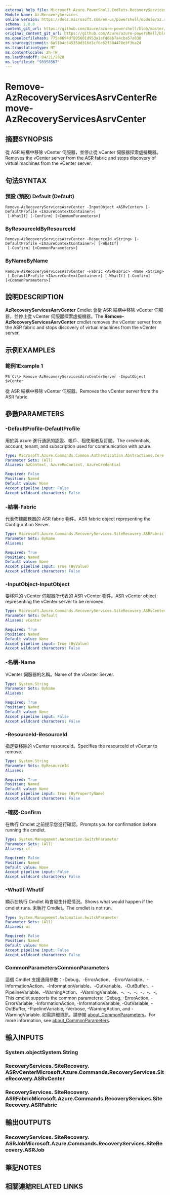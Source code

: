 ```yaml
---
external help file: Microsoft.Azure.PowerShell.Cmdlets.RecoveryServices.SiteRecovery.dll-Help.xml
Module Name: Az.RecoveryServices
online version: https://docs.microsoft.com/en-us/powershell/module/az.recoveryservices/remove-azrecoveryservicesasrvcenter
schema: 2.0.0
content_git_url: https://github.com/Azure/azure-powershell/blob/master/src/RecoveryServices/RecoveryServices/help/Remove-AzRecoveryServicesAsrvCenter.md
original_content_git_url: https://github.com/Azure/azure-powershell/blob/master/src/RecoveryServices/RecoveryServices/help/Remove-AzRecoveryServicesAsrvCenter.md
ms.openlocfilehash: 775a8694df895601d953a1efd68b7a4cba57a830
ms.sourcegitcommit: 6a91b4c545350d316d3cf8c62f384478e3f3ba24
ms.translationtype: MT
ms.contentlocale: zh-TW
ms.lasthandoff: 04/21/2020
ms.locfileid: "93958567"
---
```

# <span data-ttu-id="9716a-101">Remove-AzRecoveryServicesAsrvCenter</span><span class="sxs-lookup"><span data-stu-id="9716a-101">Remove-AzRecoveryServicesAsrvCenter</span></span>

## <span data-ttu-id="9716a-102">摘要</span><span class="sxs-lookup"><span data-stu-id="9716a-102">SYNOPSIS</span></span>
<span data-ttu-id="9716a-103">從 ASR 結構中移除 vCenter 伺服器，並停止從 vCenter 伺服器探索虛擬機器。</span><span class="sxs-lookup"><span data-stu-id="9716a-103">Removes the vCenter server from the ASR fabric and stops discovery of virtual machines from the vCenter server.</span></span>

## <span data-ttu-id="9716a-104">句法</span><span class="sxs-lookup"><span data-stu-id="9716a-104">SYNTAX</span></span>

### <span data-ttu-id="9716a-105">預設 (預設) </span><span class="sxs-lookup"><span data-stu-id="9716a-105">Default (Default)</span></span>
```
Remove-AzRecoveryServicesAsrvCenter -InputObject <ASRvCenter> [-DefaultProfile <IAzureContextContainer>]
 [-WhatIf] [-Confirm] [<CommonParameters>]
```

### <span data-ttu-id="9716a-106">ByResourceId</span><span class="sxs-lookup"><span data-stu-id="9716a-106">ByResourceId</span></span>
```
Remove-AzRecoveryServicesAsrvCenter -ResourceId <String> [-DefaultProfile <IAzureContextContainer>] [-WhatIf]
 [-Confirm] [<CommonParameters>]
```

### <span data-ttu-id="9716a-107">ByName</span><span class="sxs-lookup"><span data-stu-id="9716a-107">ByName</span></span>
```
Remove-AzRecoveryServicesAsrvCenter -Fabric <ASRFabric> -Name <String>
 [-DefaultProfile <IAzureContextContainer>] [-WhatIf] [-Confirm] [<CommonParameters>]
```

## <span data-ttu-id="9716a-108">說明</span><span class="sxs-lookup"><span data-stu-id="9716a-108">DESCRIPTION</span></span>
<span data-ttu-id="9716a-109">**AzRecoveryServicesAsrvCenter** Cmdlet 會從 ASR 結構中移除 vCenter 伺服器，並停止從 vCenter 伺服器探索虛擬機器。</span><span class="sxs-lookup"><span data-stu-id="9716a-109">The **Remove-AzRecoveryServicesAsrvCenter** cmdlet removes the vCenter server from the ASR fabric and stops discovery of virtual machines from the vCenter server.</span></span>

## <span data-ttu-id="9716a-110">示例</span><span class="sxs-lookup"><span data-stu-id="9716a-110">EXAMPLES</span></span>

### <span data-ttu-id="9716a-111">範例1</span><span class="sxs-lookup"><span data-stu-id="9716a-111">Example 1</span></span>
```
PS C:\> Remove-AzRecoveryServicesAsrvCenterServer -InputObject $vCenter
```

<span data-ttu-id="9716a-112">從 ASR 結構中移除 vCenter 伺服器。</span><span class="sxs-lookup"><span data-stu-id="9716a-112">Removes the vCenter server from the ASR fabric.</span></span>

## <span data-ttu-id="9716a-113">參數</span><span class="sxs-lookup"><span data-stu-id="9716a-113">PARAMETERS</span></span>

### <span data-ttu-id="9716a-114">-DefaultProfile</span><span class="sxs-lookup"><span data-stu-id="9716a-114">-DefaultProfile</span></span>
<span data-ttu-id="9716a-115">用於與 azure 進行通訊的認證、帳戶、租使用者及訂閱。</span><span class="sxs-lookup"><span data-stu-id="9716a-115">The credentials, account, tenant, and subscription used for communication with azure.</span></span>

```yaml
Type: Microsoft.Azure.Commands.Common.Authentication.Abstractions.Core.IAzureContextContainer
Parameter Sets: (All)
Aliases: AzContext, AzureRmContext, AzureCredential

Required: False
Position: Named
Default value: None
Accept pipeline input: False
Accept wildcard characters: False
```

### <span data-ttu-id="9716a-116">-結構</span><span class="sxs-lookup"><span data-stu-id="9716a-116">-Fabric</span></span>
<span data-ttu-id="9716a-117">代表佈建服務器的 ASR fabric 物件。</span><span class="sxs-lookup"><span data-stu-id="9716a-117">ASR fabric object representing the Configuration Server.</span></span>

```yaml
Type: Microsoft.Azure.Commands.RecoveryServices.SiteRecovery.ASRFabric
Parameter Sets: ByName
Aliases:

Required: True
Position: Named
Default value: None
Accept pipeline input: True (ByValue)
Accept wildcard characters: False
```

### <span data-ttu-id="9716a-118">-InputObject</span><span class="sxs-lookup"><span data-stu-id="9716a-118">-InputObject</span></span>
<span data-ttu-id="9716a-119">要移除的 vCenter 伺服器所代表的 ASR vCenter 物件。</span><span class="sxs-lookup"><span data-stu-id="9716a-119">ASR vCenter object representing the vCenter server to be removed.</span></span>

```yaml
Type: Microsoft.Azure.Commands.RecoveryServices.SiteRecovery.ASRvCenter
Parameter Sets: Default
Aliases: vCenter

Required: True
Position: Named
Default value: None
Accept pipeline input: True (ByValue)
Accept wildcard characters: False
```

### <span data-ttu-id="9716a-120">-名稱</span><span class="sxs-lookup"><span data-stu-id="9716a-120">-Name</span></span>
<span data-ttu-id="9716a-121">VCenter 伺服器的名稱。</span><span class="sxs-lookup"><span data-stu-id="9716a-121">Name of the vCenter Server.</span></span>

```yaml
Type: System.String
Parameter Sets: ByName
Aliases:

Required: True
Position: Named
Default value: None
Accept pipeline input: False
Accept wildcard characters: False
```

### <span data-ttu-id="9716a-122">-ResourceId</span><span class="sxs-lookup"><span data-stu-id="9716a-122">-ResourceId</span></span>
<span data-ttu-id="9716a-123">指定要移除的 vCenter resourceId。</span><span class="sxs-lookup"><span data-stu-id="9716a-123">Specifies the resourceId of vCenter to remove.</span></span>

```yaml
Type: System.String
Parameter Sets: ByResourceId
Aliases:

Required: True
Position: Named
Default value: None
Accept pipeline input: True (ByPropertyName)
Accept wildcard characters: False
```

### <span data-ttu-id="9716a-124">-確認</span><span class="sxs-lookup"><span data-stu-id="9716a-124">-Confirm</span></span>
<span data-ttu-id="9716a-125">在執行 Cmdlet 之前提示您進行確認。</span><span class="sxs-lookup"><span data-stu-id="9716a-125">Prompts you for confirmation before running the cmdlet.</span></span>

```yaml
Type: System.Management.Automation.SwitchParameter
Parameter Sets: (All)
Aliases: cf

Required: False
Position: Named
Default value: None
Accept pipeline input: False
Accept wildcard characters: False
```

### <span data-ttu-id="9716a-126">-WhatIf</span><span class="sxs-lookup"><span data-stu-id="9716a-126">-WhatIf</span></span>
<span data-ttu-id="9716a-127">顯示在執行 Cmdlet 時會發生什麼情況。</span><span class="sxs-lookup"><span data-stu-id="9716a-127">Shows what would happen if the cmdlet runs.</span></span>
<span data-ttu-id="9716a-128">未執行 Cmdlet。</span><span class="sxs-lookup"><span data-stu-id="9716a-128">The cmdlet is not run.</span></span>

```yaml
Type: System.Management.Automation.SwitchParameter
Parameter Sets: (All)
Aliases: wi

Required: False
Position: Named
Default value: None
Accept pipeline input: False
Accept wildcard characters: False
```

### <span data-ttu-id="9716a-129">CommonParameters</span><span class="sxs-lookup"><span data-stu-id="9716a-129">CommonParameters</span></span>
<span data-ttu-id="9716a-130">這個 Cmdlet 支援通用參數：-Debug、-ErrorAction、-ErrorVariable、-InformationAction、-InformationVariable、-OutVariable、-OutBuffer、-PipelineVariable、-WarningAction、-WarningVariable、-、-、-、-、-、-。</span><span class="sxs-lookup"><span data-stu-id="9716a-130">This cmdlet supports the common parameters: -Debug, -ErrorAction, -ErrorVariable, -InformationAction, -InformationVariable, -OutVariable, -OutBuffer, -PipelineVariable, -Verbose, -WarningAction, and -WarningVariable.</span></span> <span data-ttu-id="9716a-131">如需詳細資訊，請參閱 [about_CommonParameters](http://go.microsoft.com/fwlink/?LinkID=113216)。</span><span class="sxs-lookup"><span data-stu-id="9716a-131">For more information, see [about_CommonParameters](http://go.microsoft.com/fwlink/?LinkID=113216).</span></span>

## <span data-ttu-id="9716a-132">輸入</span><span class="sxs-lookup"><span data-stu-id="9716a-132">INPUTS</span></span>

### <span data-ttu-id="9716a-133">System.object</span><span class="sxs-lookup"><span data-stu-id="9716a-133">System.String</span></span>

### <span data-ttu-id="9716a-134">RecoveryServices. SiteRecovery. ASRvCenter</span><span class="sxs-lookup"><span data-stu-id="9716a-134">Microsoft.Azure.Commands.RecoveryServices.SiteRecovery.ASRvCenter</span></span>

### <span data-ttu-id="9716a-135">RecoveryServices. SiteRecovery. ASRFabric</span><span class="sxs-lookup"><span data-stu-id="9716a-135">Microsoft.Azure.Commands.RecoveryServices.SiteRecovery.ASRFabric</span></span>

## <span data-ttu-id="9716a-136">輸出</span><span class="sxs-lookup"><span data-stu-id="9716a-136">OUTPUTS</span></span>

### <span data-ttu-id="9716a-137">RecoveryServices. SiteRecovery. ASRJob</span><span class="sxs-lookup"><span data-stu-id="9716a-137">Microsoft.Azure.Commands.RecoveryServices.SiteRecovery.ASRJob</span></span>

## <span data-ttu-id="9716a-138">筆記</span><span class="sxs-lookup"><span data-stu-id="9716a-138">NOTES</span></span>

## <span data-ttu-id="9716a-139">相關連結</span><span class="sxs-lookup"><span data-stu-id="9716a-139">RELATED LINKS</span></span>
